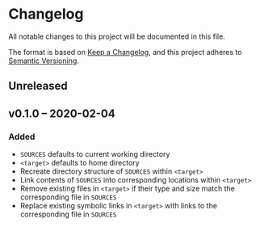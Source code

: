 # Changelog

All notable changes to this project will be documented in this file.

The format is based on [Keep a Changelog][], and this project adheres to
[Semantic Versioning][].

## Unreleased

## v0.1.0 – 2020-02-04

### Added

- `SOURCES` defaults to current working directory
- `<target>` defaults to home directory
- Recreate directory structure of `SOURCES` within `<target>`
- Link contents of `SOURCES` into corresponding locations within `<target>`
- Remove existing files in `<target>` if their type and size match the
  corresponding file in `SOURCES`
- Replace existing symbolic links in `<target>` with links to the corresponding
  file in `SOURCES`

[keep a changelog]: https://keepachangelog.com/en/1.0.0/
[semantic versioning]: https://semver.org/spec/v2.0.0.html
